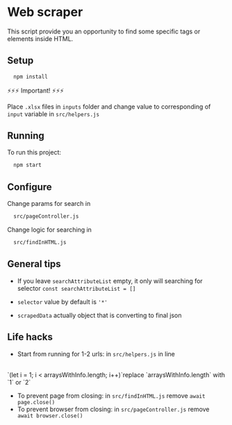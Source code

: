 # Web scraper

This script provide you an opportunity to find some specific tags or elements inside HTML.
## Setup
```bash
  npm install
```
⚡️⚡️⚡️ Important! ⚡️⚡️⚡️

Place `.xlsx` files in `inputs` folder
and change value to corresponding of `input` variable in `src/helpers.js`
## Running

To run this project:

```bash
  npm start
```
## Configure

Change params for search in
```bash
  src/pageController.js
```

Change logic for searching in
```bash
  src/findInHTML.js
```
## General tips
* If you leave `searchAttributeList` empty, it only will searching for selector `const searchAttributeList = []`

* `selector` value by default is `'*'`
* `scrapedData` actually object that is converting to final json

## Life hacks
* Start from running for 1-2 urls: in `src/helpers.js` in line
<br/>
`(let i = 1; i < arraysWithInfo.length; i++)`replace `arraysWithInfo.length` with `1` or `2`

* To prevent page from closing: in `src/findInHTML.js` remove `await page.close()`
* To prevent browser from closing: in `src/pageController.js` remove ` await browser.close()`